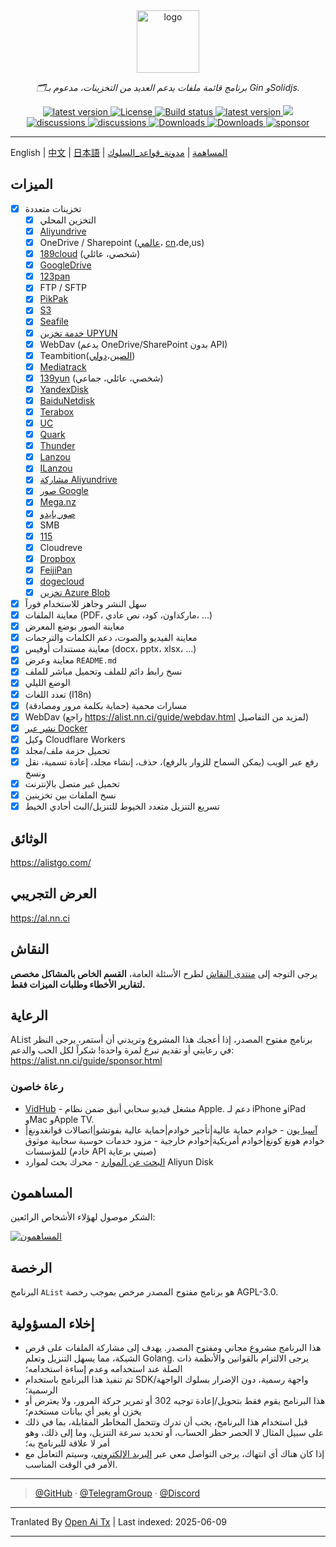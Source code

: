 <div align="center">
  <a href="https://alist.nn.ci"><img width="100px" alt="logo" src="https://cdn.jsdelivr.net/gh/alist-org/logo@main/logo.svg"/></a>
  <p><em>🗂️برنامج قائمة ملفات يدعم العديد من التخزينات، مدعوم بـ Gin وSolidjs.</em></p>
<div>
  <a href="https://goreportcard.com/report/github.com/alist-org/alist/v3">
    <img src="https://goreportcard.com/badge/github.com/alist-org/alist/v3" alt="latest version" />
  </a>
  <a href="https://github.com/alist-org/alist/blob/main/LICENSE">
    <img src="https://img.shields.io/github/license/Xhofe/alist" alt="License" />
  </a>
  <a href="https://github.com/alist-org/alist/actions?query=workflow%3ABuild">
    <img src="https://img.shields.io/github/actions/workflow/status/Xhofe/alist/build.yml?branch=main" alt="Build status" />
  </a>
  <a href="https://github.com/alist-org/alist/releases">
    <img src="https://img.shields.io/github/release/Xhofe/alist" alt="latest version" />
  </a>
  <a title="Crowdin" target="_blank" href="https://crwd.in/alist">
    <img src="https://badges.crowdin.net/alist/localized.svg">
  </a>
</div>
<div>
  <a href="https://github.com/alist-org/alist/discussions">
    <img src="https://img.shields.io/github/discussions/Xhofe/alist?color=%23ED8936" alt="discussions" />
  </a>
  <a href="https://discord.gg/F4ymsH4xv2">
    <img src="https://img.shields.io/discord/1018870125102895134?logo=discord" alt="discussions" />
  </a>
  <a href="https://github.com/alist-org/alist/releases">
    <img src="https://img.shields.io/github/downloads/Xhofe/alist/total?color=%239F7AEA&logo=github" alt="Downloads" />
  </a>
  <a href="https://hub.docker.com/r/xhofe/alist">
    <img src="https://img.shields.io/docker/pulls/xhofe/alist?color=%2348BB78&logo=docker&label=pulls" alt="Downloads" />
  </a>
  <a href="https://alist.nn.ci/guide/sponsor.html">
    <img src="https://img.shields.io/badge/%24-sponsor-F87171.svg" alt="sponsor" />
  </a>
</div>
</div>

---

English | [中文](./README_cn.md) | [日本語](./README_ja.md) | [المساهمة](https://raw.githubusercontent.com/AlistGo/alist/main/CONTRIBUTING.md) | [مدونة_قواعد_السلوك](https://raw.githubusercontent.com/AlistGo/alist/main/CODE_OF_CONDUCT.md)

## الميزات

- [x] تخزينات متعددة
    - [x] التخزين المحلي
    - [x] [Aliyundrive](https://www.alipan.com/)
    - [x] OneDrive / Sharepoint ([عالمي](https://www.office.com/)، [cn](https://portal.partner.microsoftonline.cn)،de,us)
    - [x] [189cloud](https://cloud.189.cn) (شخصي، عائلي)
    - [x] [GoogleDrive](https://drive.google.com/)
    - [x] [123pan](https://www.123pan.com/)
    - [x] FTP / SFTP
    - [x] [PikPak](https://www.mypikpak.com/)
    - [x] [S3](https://aws.amazon.com/s3/)
    - [x] [Seafile](https://seafile.com/)
    - [x] [خدمة تخزين UPYUN](https://www.upyun.com/products/file-storage)
    - [x] WebDav (يدعم OneDrive/SharePoint بدون API)
    - [x] Teambition([الصين](https://www.teambition.com/ )،[دولي](https://us.teambition.com/ ))
    - [x] [Mediatrack](https://www.mediatrack.cn/)
    - [x] [139yun](https://yun.139.com/) (شخصي، عائلي، جماعي)
    - [x] [YandexDisk](https://disk.yandex.com/)
    - [x] [BaiduNetdisk](http://pan.baidu.com/)
    - [x] [Terabox](https://www.terabox.com/main)
    - [x] [UC](https://drive.uc.cn)
    - [x] [Quark](https://pan.quark.cn)
    - [x] [Thunder](https://pan.xunlei.com)
    - [x] [Lanzou](https://www.lanzou.com/)
    - [x] [ILanzou](https://www.ilanzou.com/)
    - [x] [مشاركة Aliyundrive](https://www.alipan.com/)
    - [x] [صور Google](https://photos.google.com/)
    - [x] [Mega.nz](https://mega.nz)
    - [x] [صور بايدو](https://photo.baidu.com/)
    - [x] SMB
    - [x] [115](https://115.com/)
    - [X] Cloudreve
    - [x] [Dropbox](https://www.dropbox.com/)
    - [x] [FeijiPan](https://www.feijipan.com/)
    - [x] [dogecloud](https://www.dogecloud.com/product/oss)
    - [x] [تخزين Azure Blob](https://azure.microsoft.com/products/storage/blobs)
- [x] سهل النشر وجاهز للاستخدام فوراً
- [x] معاينة الملفات (PDF، ماركداون، كود، نص عادي، ...)
- [x] معاينة الصور بوضع المعرض
- [x] معاينة الفيديو والصوت، دعم الكلمات والترجمات
- [x] معاينة مستندات أوفيس (docx، pptx، xlsx، ...)
- [x] معاينة وعرض `README.md`
- [x] نسخ رابط دائم للملف وتحميل مباشر للملف
- [x] الوضع الليلي
- [x] تعدد اللغات (I18n)
- [x] مسارات محمية (حماية بكلمة مرور ومصادقة)
- [x] WebDav (راجع https://alist.nn.ci/guide/webdav.html لمزيد من التفاصيل)
- [x] [نشر عبر Docker](https://hub.docker.com/r/xhofe/alist)
- [x] وكيل Cloudflare Workers
- [x] تحميل حزمة ملف/مجلد
- [x] رفع عبر الويب (يمكن السماح للزوار بالرفع)، حذف، إنشاء مجلد، إعادة تسمية، نقل ونسخ
- [x] تحميل غير متصل بالإنترنت
- [x] نسخ الملفات بين تخزينين
- [x] تسريع التنزيل متعدد الخيوط للتنزيل/البث أحادي الخيط

## الوثائق

<https://alistgo.com/>

## العرض التجريبي

<https://al.nn.ci>

## النقاش

يرجى التوجه إلى [منتدى النقاش](https://github.com/alist-org/alist/discussions) لطرح الأسئلة العامة، **القسم الخاص بالمشاكل مخصص لتقارير الأخطاء وطلبات الميزات فقط.**

## الرعاية

AList برنامج مفتوح المصدر، إذا أعجبك هذا المشروع وتريدني أن أستمر، يرجى النظر في رعايتي أو تقديم تبرع لمرة واحدة! شكراً لكل الحب والدعم:
https://alist.nn.ci/guide/sponsor.html

### رعاة خاصون

- [VidHub](https://apps.apple.com/app/apple-store/id1659622164?pt=118612019&ct=alist&mt=8) - مشغل فيديو سحابي أنيق ضمن نظام Apple. دعم لـ iPhone وiPad وMac وApple TV.
- [آسيا يون](https://www.asiayun.com/aff/QQCOOQKZ) - خوادم حماية عالية|تأجير خوادم|حماية عالية بفوتشو|اتصالات قوانغدونغ|خوادم هونغ كونغ|خوادم أمريكية|خوادم خارجية - مزود خدمات حوسبة سحابية موثوق للمؤسسات (خادم API صيني برعاية)
- [البحث عن الموارد](http://zhaoziyuan2.cc/) - محرك بحث لموارد Aliyun Disk

## المساهمون

الشكر موصول لهؤلاء الأشخاص الرائعين:

[![المساهمون](http://contrib.nn.ci/api?repo=alist-org/alist&repo=alist-org/alist-web&repo=alist-org/docs)](https://github.com/alist-org/alist/graphs/contributors)

## الرخصة

البرنامج `AList` هو برنامج مفتوح المصدر مرخص بموجب رخصة AGPL-3.0.

## إخلاء المسؤولية
- هذا البرنامج مشروع مجاني ومفتوح المصدر. يهدف إلى مشاركة الملفات على قرص الشبكة، مما يسهل التنزيل وتعلم Golang. يرجى الالتزام بالقوانين والأنظمة ذات الصلة عند استخدامه وعدم إساءة استخدامه؛
- تم تنفيذ هذا البرنامج باستخدام SDK/واجهة رسمية، دون الإضرار بسلوك الواجهة الرسمية؛
- هذا البرنامج يقوم فقط بتحويل/إعادة توجيه 302 أو تمرير حركة المرور، ولا يعترض أو يخزن أو يغير أي بيانات مستخدم؛
- قبل استخدام هذا البرنامج، يجب أن تدرك وتتحمل المخاطر المقابلة، بما في ذلك على سبيل المثال لا الحصر حظر الحساب، أو تحديد سرعة التنزيل، وما إلى ذلك، وهو أمر لا علاقة للبرنامج به؛
- إذا كان هناك أي انتهاك، يرجى التواصل معي عبر [البريد الإلكتروني](mailto:i@nn.ci)، وسيتم التعامل مع الأمر في الوقت المناسب.

---

> [@GitHub](https://github.com/alist-org) · [@TelegramGroup](https://t.me/alist_chat) · [@Discord](https://discord.gg/F4ymsH4xv2)


---

Tranlated By [Open Ai Tx](https://github.com/OpenAiTx/OpenAiTx) | Last indexed: 2025-06-09

---
